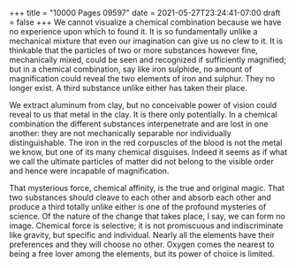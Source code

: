 +++
title = "10000 Pages 09597"
date = 2021-05-27T23:24:41-07:00
draft = false
+++
We cannot visualize a chemical combination because we have no experience upon which to found it. It is so fundamentally unlike a mechanical mixture that even our imagination can give us no clew to it. It is thinkable that the particles of two or more substances however fine, mechanically mixed, could be seen and recognized if sufficiently magnified; but in a chemical combination, say like iron sulphide, no amount of magnification could reveal the two elements of iron and sulphur. They no longer exist. A third substance unlike either has taken their place.

We extract aluminum from clay, but no conceivable power of vision could reveal to us that metal in the clay. It is there only potentially. In a chemical combination the different substances interpenetrate and are lost in one another: they are not mechanically separable nor individually distinguishable. The iron in the red corpuscles of the blood is not the metal we know, but one of its many chemical disguises. Indeed it seems as if what we call the ultimate particles of matter did not belong to the visible order and hence were incapable of magnification.

That mysterious force, chemical affinity, is the true and original magic. That two substances should cleave to each other and absorb each other and produce a third totally unlike either is one of the profound mysteries of science. Of the nature of the change that takes place, I say, we can form no image. Chemical force is selective; it is not promiscuous and indiscriminate like gravity, but specific and individual. Nearly all the elements have their preferences and they will choose no other. Oxygen comes the nearest to being a free lover among the elements, but its power of choice is limited.
